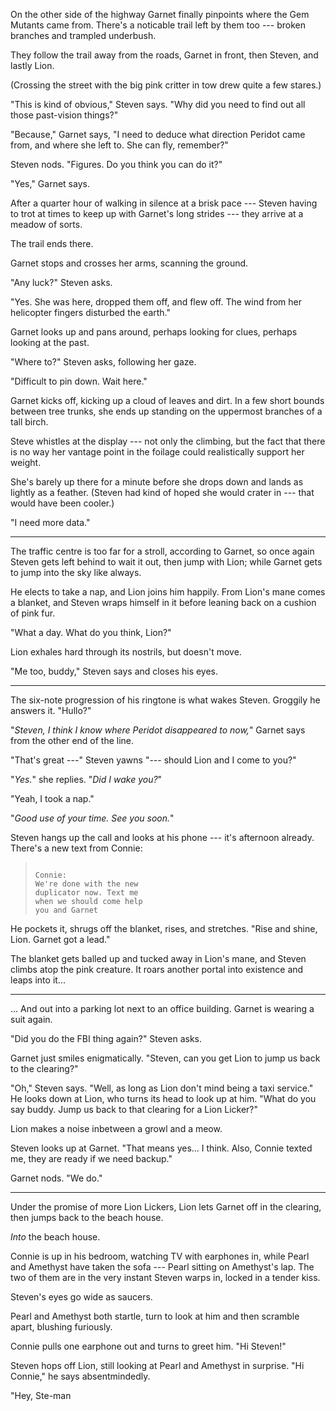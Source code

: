 On the other side of the highway Garnet finally pinpoints where the
Gem Mutants came from. There's a noticable trail left by them too ---
broken branches and trampled underbush.

They follow the trail away from the roads, Garnet in front, then Steven,
and lastly Lion.

(Crossing the street with the big pink critter in tow drew quite a few
stares.)

"This is kind of obvious," Steven says. "Why did you need to find out
all those past-vision things?"

"Because," Garnet says, "I need to deduce what direction Peridot came
from, and where she left to. She can fly, remember?"

Steven nods. "Figures. Do you think you can do it?"

"Yes," Garnet says.

After a quarter hour of walking in silence at a brisk pace ---
Steven having to trot at times to keep up with Garnet's long strides --- they arrive at
a meadow of sorts.

The trail ends there.

Garnet stops and crosses her arms, scanning the ground.

"Any luck?" Steven asks.

"Yes. She was here, dropped them off, and flew off. The wind from
her helicopter fingers disturbed the earth."

Garnet looks up and pans around, perhaps looking for clues,
perhaps looking at the past.

"Where to?" Steven asks, following her gaze.

"Difficult to pin down. Wait here."

Garnet kicks off, kicking up a cloud of leaves and dirt.
In a few short bounds between tree trunks, she ends up
standing on the uppermost branches of a tall birch.

Steve whistles at the display --- not only the climbing,
but the fact that there is no way her vantage point in the
foilage could realistically support her weight.

She's barely up there for a minute before she drops down and lands
as lightly as a feather. (Steven had kind of hoped she would crater
in --- that would have been cooler.)

"I need more data."

----

The traffic centre is too far for a stroll, according to Garnet, so
once again Steven gets left behind to wait it out, then jump with Lion;
while Garnet gets to jump into the sky like always.

He elects to take a nap, and Lion joins him happily. From Lion's mane comes
a blanket, and Steven wraps himself in it before leaning back on a
cushion of pink fur.

"What a day. What do you think, Lion?"

Lion exhales hard through its nostrils, but doesn't move.

"Me too, buddy," Steven says and closes his eyes.

----

The six-note progression of his ringtone is what wakes Steven. Groggily
he answers it. "Hullo?"

"*Steven, I think I know where Peridot disappeared to now,*" Garnet says from
the other end of the line.

"That's great ---" Steven yawns "--- should Lion and I come to you?"

"*Yes.*" she replies. "*Did I wake you?*"

"Yeah, I took a nap."

"*Good use of your time. See you soon.*"

Steven hangs up the call and looks at his phone --- it's afternoon already.
There's a new text from Connie:

> ~~~
>
> Connie:
> We're done with the new
> duplicator now. Text me
> when we should come help
> you and Garnet
>
> ~~~

He pockets it, shrugs off the blanket, rises, and stretches.
"Rise and shine, Lion. Garnet got a lead."

The blanket gets balled up and tucked away in Lion's mane, and Steven climbs
atop the pink creature. It roars another portal into existence and leaps into it...

----

... And out into a parking lot next to an office building.
Garnet is wearing a suit again.

"Did you do the FBI thing again?" Steven asks.

Garnet just smiles enigmatically. "Steven, can you get Lion to
jump us back to the clearing?"

"Oh," Steven says. "Well, as long as Lion don't mind being a taxi
service." He looks down at Lion, who turns its head to look up at him.
"What do you say buddy. Jump us back to that clearing for a Lion Licker?"

Lion makes a noise inbetween a growl and a meow.

Steven looks up at Garnet. "That means yes... I think. Also,
Connie texted me, they are ready if we need backup."

Garnet nods. "We do."

----

Under the promise of more Lion Lickers, Lion lets Garnet off in the clearing,
then jumps back to the beach house.

*Into* the beach house.

Connie is up in his bedroom, watching TV with earphones in, while Pearl and Amethyst
have taken the sofa --- Pearl sitting on Amethyst's lap. The two of them are in
the very instant Steven warps in, locked in a tender kiss.

Steven's eyes go wide as saucers.

Pearl and Amethyst both startle, turn to look at him and then scramble apart,
blushing furiously.

Connie pulls one earphone out and turns to greet him. "Hi Steven!"

Steven hops off Lion, still looking at Pearl and Amethyst in surprise.
"Hi Connie," he says absentmindedly.

"Hey, Ste-man

